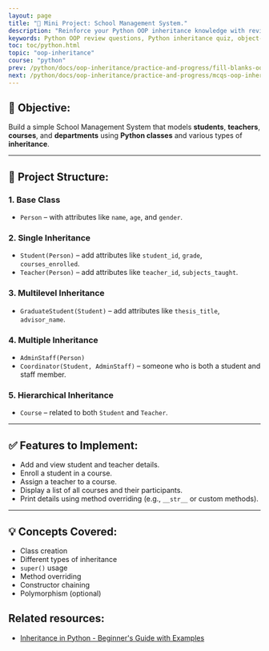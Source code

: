 ```yaml
---
layout: page
title: "🧠 Mini Project: School Management System."
description: "Reinforce your Python OOP inheritance knowledge with review questions designed to test your grasp of single, multiple, and multilevel inheritance. Ideal for students and beginners."
keywords: Python OOP review questions, Python inheritance quiz, object-oriented programming questions, Python class inheritance test, OOP MCQs Python, Python inheritance assessment, beginner Python OOP questions, review Python OOP concepts
toc: toc/python.html
topic: "oop-inheritance"
course: "python"
prev: /python/docs/oop-inheritance/practice-and-progress/fill-blanks-oop-inheritance.html
next: /python/docs/oop-inheritance/practice-and-progress/mcqs-oop-inheritance.html
---
```


## 📌 Objective:
Build a simple School Management System that models **students**, **teachers**, **courses**, and **departments** using **Python classes** and various types of **inheritance**.

---

## 📁 Project Structure:
### 1. **Base Class**
- `Person` – with attributes like `name`, `age`, and `gender`.

### 2. **Single Inheritance**
- `Student(Person)` – add attributes like `student_id`, `grade`, `courses_enrolled`.
- `Teacher(Person)` – add attributes like `teacher_id`, `subjects_taught`.

### 3. **Multilevel Inheritance**
- `GraduateStudent(Student)` – add attributes like `thesis_title`, `advisor_name`.

### 4. **Multiple Inheritance**
- `AdminStaff(Person)`
- `Coordinator(Student, AdminStaff)` – someone who is both a student and staff member.

### 5. **Hierarchical Inheritance**
- `Course` – related to both `Student` and `Teacher`.

---

## ✅ Features to Implement:
- Add and view student and teacher details.
- Enroll a student in a course.
- Assign a teacher to a course.
- Display a list of all courses and their participants.
- Print details using method overriding (e.g., `__str__` or custom methods).

---

## 💡 Concepts Covered:
- Class creation
- Different types of inheritance
- `super()` usage
- Method overriding
- Constructor chaining
- Polymorphism (optional)

## Related resources:
- [Inheritance in Python - Beginner's Guide with Examples](/python/docs/oop-inheritance.html)
